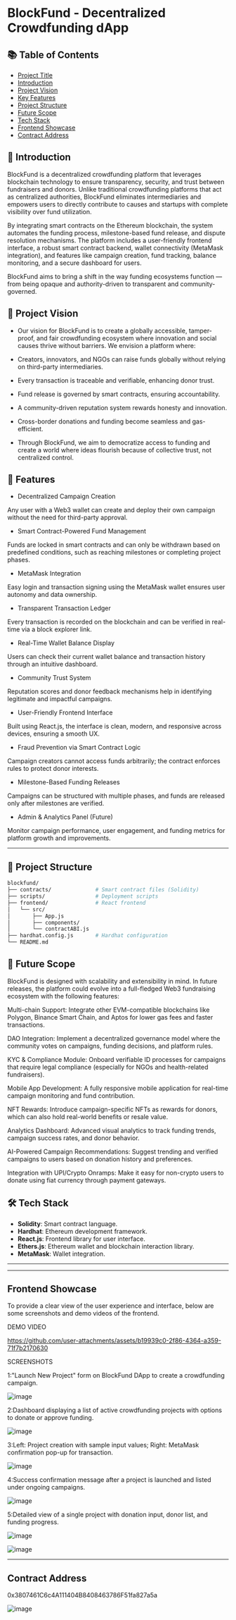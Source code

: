 # BlockFund - Decentralized Crowdfunding dApp

## 📚 Table of Contents

- [Project Title](#project-title)
- [Introduction](#introduction)
- [Project Vision](#project-vision)
- [Key Features](#key-features)
- [Project Structure](#project-structure)
- [Future Scope](#future-scope)
- [Tech Stack](#tech-stack)
- [Frontend Showcase](#frontend-showcase)
- [Contract Address](#contract-address)


## 📝 Introduction

BlockFund is a decentralized crowdfunding platform that leverages blockchain technology to ensure transparency, security, and trust between fundraisers and donors. Unlike traditional crowdfunding platforms that act as centralized authorities, BlockFund eliminates intermediaries and empowers users to directly contribute to causes and startups with complete visibility over fund utilization.

By integrating smart contracts on the Ethereum blockchain, the system automates the funding process, milestone-based fund release, and dispute resolution mechanisms. The platform includes a user-friendly frontend interface, a robust smart contract backend, wallet connectivity (MetaMask integration), and features like campaign creation, fund tracking, balance monitoring, and a secure dashboard for users.

BlockFund aims to bring a shift in the way funding ecosystems function — from being opaque and authority-driven to transparent and community-governed.

## 🚀 Project Vision

- Our vision for BlockFund is to create a globally accessible, tamper-proof, and fair crowdfunding ecosystem where innovation and social causes thrive without 
  barriers. We envision a platform where:

- Creators, innovators, and NGOs can raise funds globally without relying on third-party intermediaries.

- Every transaction is traceable and verifiable, enhancing donor trust.

- Fund release is governed by smart contracts, ensuring accountability.

- A community-driven reputation system rewards honesty and innovation.

- Cross-border donations and funding become seamless and gas-efficient.

- Through BlockFund, we aim to democratize access to funding and create a world where ideas flourish because of collective trust, not centralized control.


## 🎯 Features

* Decentralized Campaign Creation

Any user with a Web3 wallet can create and deploy their own campaign without the need for third-party approval.

* Smart Contract-Powered Fund Management

Funds are locked in smart contracts and can only be withdrawn based on predefined conditions, such as reaching milestones or completing project phases.

* MetaMask Integration

Easy login and transaction signing using the MetaMask wallet ensures user autonomy and data ownership.

* Transparent Transaction Ledger

Every transaction is recorded on the blockchain and can be verified in real-time via a block explorer link.

* Real-Time Wallet Balance Display

Users can check their current wallet balance and transaction history through an intuitive dashboard.

* Community Trust System

Reputation scores and donor feedback mechanisms help in identifying legitimate and impactful campaigns.

* User-Friendly Frontend Interface

Built using React.js, the interface is clean, modern, and responsive across devices, ensuring a smooth UX.

* Fraud Prevention via Smart Contract Logic

Campaign creators cannot access funds arbitrarily; the contract enforces rules to protect donor interests.

* Milestone-Based Funding Releases

Campaigns can be structured with multiple phases, and funds are released only after milestones are verified.

* Admin & Analytics Panel (Future)

Monitor campaign performance, user engagement, and funding metrics for platform growth and improvements.

---
## 📁 Project Structure

```bash
blockfund/
├── contracts/              # Smart contract files (Solidity)
├── scripts/                # Deployment scripts
├── frontend/               # React frontend
│   └── src/
│       ├── App.js
│       ├── components/
│       └── contractABI.js
├── hardhat.config.js       # Hardhat configuration
└── README.md
```


## 🔭 Future Scope
BlockFund is designed with scalability and extensibility in mind. In future releases, the platform could evolve into a full-fledged Web3 fundraising ecosystem with the following features:

Multi-chain Support: Integrate other EVM-compatible blockchains like Polygon, Binance Smart Chain, and Aptos for lower gas fees and faster transactions.

DAO Integration: Implement a decentralized governance model where the community votes on campaigns, funding decisions, and platform rules.

KYC & Compliance Module: Onboard verifiable ID processes for campaigns that require legal compliance (especially for NGOs and health-related fundraisers).

Mobile App Development: A fully responsive mobile application for real-time campaign monitoring and fund contribution.

NFT Rewards: Introduce campaign-specific NFTs as rewards for donors, which can also hold real-world benefits or resale value.

Analytics Dashboard: Advanced visual analytics to track funding trends, campaign success rates, and donor behavior.

AI-Powered Campaign Recommendations: Suggest trending and verified campaigns to users based on donation history and preferences.

Integration with UPI/Crypto Onramps: Make it easy for non-crypto users to donate using fiat currency through payment gateways.

## 🛠 Tech Stack

* **Solidity**: Smart contract language.
* **Hardhat**: Ethereum development framework.
* **React.js**: Frontend library for user interface.
* **Ethers.js**: Ethereum wallet and blockchain interaction library.
* **MetaMask**: Wallet integration.

---

---
## Frontend Showcase

To provide a clear view of the user experience and interface, below are some screenshots and demo videos of the frontend.

DEMO VIDEO



https://github.com/user-attachments/assets/b19939c0-2f86-4364-a359-71f7b2170630



SCREENSHOTS

1:"Launch New Project" form on BlockFund DApp to create a crowdfunding campaign.


![image](https://github.com/user-attachments/assets/c194feb6-e9dc-41ad-9ed9-035ee526b0ea)

 2:Dashboard displaying a list of active crowdfunding projects with options to donate or approve funding.

![image](https://github.com/user-attachments/assets/c6ed906b-06f0-4c95-8508-e3c9f63f3233)

3:Left: Project creation with sample input values; Right: MetaMask confirmation pop-up for transaction.

![image](https://github.com/user-attachments/assets/7a63ff9b-b28f-44a2-9920-99a0292993b7)

4:Success confirmation message after a project is launched and listed under ongoing campaigns.

![image](https://github.com/user-attachments/assets/b0a4e22e-67e6-48d4-8934-1b28878e7bbe)

 5:Detailed view of a single project with donation input, donor list, and funding progress.

![image](https://github.com/user-attachments/assets/c73ad1e6-5755-49ee-82f5-d3ac41c3e0ff)

![image](https://github.com/user-attachments/assets/9f550ea1-44ae-459b-adc7-dc01a98ccddf)




---

## Contract Address
0x3807461C6c4A111404B8408463786F51fa827a5a

![image](https://github.com/user-attachments/assets/7bbc3ab4-ba51-4560-8b89-f9f01a38de8e)





